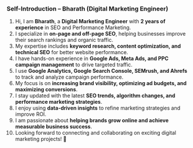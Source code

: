 ### **Self-Introduction – Bharath (Digital Marketing Engineer)**  

1. Hi, I am **Bharath**, a **Digital Marketing Engineer** with **2 years of experience** in SEO and Performance Marketing.  
2. I specialize in **on-page and off-page SEO**, helping businesses improve their search rankings and organic traffic.  
3. My expertise includes **keyword research, content optimization, and technical SEO** for better website performance.  
4. I have hands-on experience in **Google Ads, Meta Ads, and PPC campaign management** to drive targeted traffic.  
5. I use **Google Analytics, Google Search Console, SEMrush, and Ahrefs** to track and analyze campaign performance.  
6. My focus is on **increasing brand visibility, optimizing ad budgets, and maximizing conversions**.  
7. I stay updated with the latest **SEO trends, algorithm changes, and performance marketing strategies**.  
8. I enjoy using **data-driven insights** to refine marketing strategies and improve ROI.  
9. I am passionate about **helping brands grow online and achieve measurable business success**.  
10. Looking forward to connecting and collaborating on exciting digital marketing projects! 🚀  
